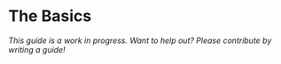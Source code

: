 # The Basics

*This guide is a work in progress. Want to help out? Please contribute by writing a guide!*